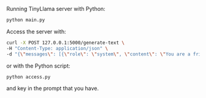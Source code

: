 Running TinyLlama server with Python:

```bash
python main.py
```

Access the server with:

```bash
curl -X POST 127.0.0.1:5000/generate-text \
-H "Content-Type: application/json" \
-d "{\"messages\": [{\"role\": \"system\", \"content\": \"You are a friendly chatbot.\"}, {\"role\": \"user\", \"content\": \"<Input Question>\"}]}"
```

or with the Python script:

```bash
python access.py
```
and key in the prompt that you have.


